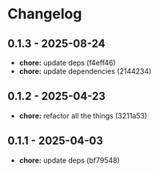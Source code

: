 # Changelog

## 0.1.3 - 2025-08-24

- __chore:__ update deps (f4eff46)
- __chore:__ update dependencies (2144234)

## 0.1.2 - 2025-04-23

- __chore:__ refactor all the things (3211a53)

## 0.1.1 - 2025-04-03

- __chore:__ update deps (bf79548)
